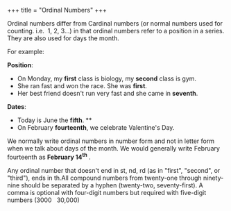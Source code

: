 +++
title = "Ordinal Numbers"
+++

Ordinal numbers differ from Cardinal numbers (or normal numbers used for
counting. i.e.  1, 2, 3…) in that ordinal numbers refer to a position in
a series. They are also used for days the month.

For example: 

**Position**:

  - On Monday, my **first** class is biology, my **second** class is
    gym.
  - She ran fast and won the race. She was **first**.
  - Her best friend doesn't run very fast and she came in **seventh**.

**Dates**:

  - Today is June the **fifth**. **
  - On February **fourteenth**, we celebrate Valentine's Day.

We normally write ordinal numbers in number form and not in letter form
when we talk about days of the month. We would generally write February
fourteenth as **February 14<sup>th</sup>** .

Any ordinal number that doesn't end in st, nd, rd (as in "first",
"second", or "third"), ends in th.All compound numbers from twenty-one
through ninety-nine should be separated by a hyphen (twenty-two,
seventy-first). A comma is optional with four-digit numbers but required
with five-digit numbers (3000   30,000)
